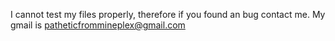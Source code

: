 I cannot test my files properly, 
therefore if you found an bug contact me.
My gmail is patheticfrommineplex@gmail.com
